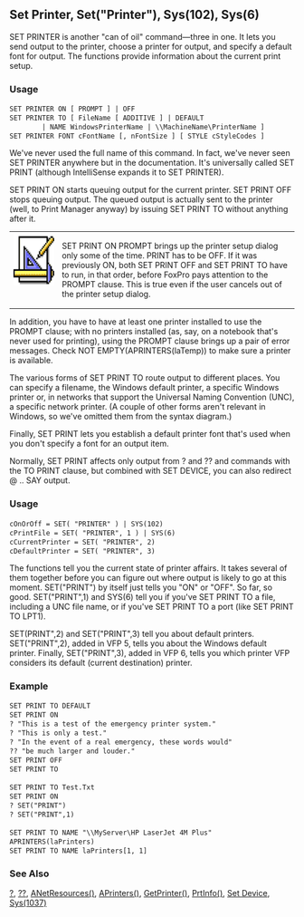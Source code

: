 ## Set Printer, Set("Printer"), Sys(102), Sys(6)

SET PRINTER is another "can of oil" command&mdash;three in one. It lets you send output to the printer, choose a printer for output, and specify a default font for output. The functions provide information about the current print setup.

### Usage

```foxpro
SET PRINTER ON [ PROMPT ] | OFF
SET PRINTER TO [ FileName [ ADDITIVE ] | DEFAULT
        | NAME WindowsPrinterName | \\MachineName\PrinterName ]
SET PRINTER FONT cFontName [, nFontSize ] [ STYLE cStyleCodes ]
```

We've never used the full name of this command. In fact, we've never seen SET PRINTER anywhere but in the documentation. It's universally called SET PRINT (although IntelliSense expands it to SET PRINTER).

SET PRINT ON starts queuing output for the current printer. SET PRINT OFF stops queuing output. The queued output is actually sent to the printer (well, to Print Manager anyway) by issuing SET PRINT TO without anything after it.

<table>
<tr>
  <td width="17%" valign="top">
<img width="94" height="93" src="Design.gif">
  </td>
  <td width=83%>
  <p>SET PRINT ON PROMPT brings up the printer setup dialog only some of the time. PRINT has to be OFF. If it was previously ON, both SET PRINT OFF and SET PRINT TO have to run, in that order, before FoxPro pays attention to the PROMPT clause. This is true even if the user cancels out of the printer setup dialog.</p>
  </td>
 </tr>
</table>

In addition, you have to have at least one printer installed to use the PROMPT clause; with no printers installed (as, say, on a notebook that's never used for printing), using the PROMPT clause brings up a pair of error messages. Check NOT EMPTY(APRINTERS(laTemp)) to make sure a printer is available.

The various forms of SET PRINT TO route output to different places. You can specify a filename, the Windows default printer, a specific Windows printer or, in networks that support the Universal Naming Convention (UNC), a specific network printer. (A couple of other forms aren't relevant in Windows, so we've omitted them from the syntax diagram.)

Finally, SET PRINT lets you establish a default printer font that's used when you don't specify a font for an output item.

Normally, SET PRINT affects only output from ? and ?? and commands with the TO PRINT clause, but combined with SET DEVICE, you can also redirect @ .. SAY output.

### Usage

```foxpro
cOnOrOff = SET( "PRINTER" ) | SYS(102)
cPrintFile = SET( "PRINTER", 1 ) | SYS(6)
cCurrentPrinter = SET( "PRINTER", 2)
cDefaultPrinter = SET( "PRINTER", 3)
```

The functions tell you the current state of printer affairs. It takes several of them together before you can figure out where output is likely to go at this moment. SET("PRINT") by itself just tells you "ON" or "OFF". So far, so good. SET("PRINT",1) and SYS(6) tell you if you've SET PRINT TO a file, including a UNC file name, or if you've SET PRINT TO a port (like SET PRINT TO LPT1). 

SET(PRINT",2) and SET("PRINT",3) tell you about default printers. SET("PRINT",2), added in VFP 5, tells you about the Windows default printer. Finally, SET("PRINT",3), added in VFP 6, tells you which printer VFP considers its default (current destination) printer.

### Example

```foxpro
SET PRINT TO DEFAULT
SET PRINT ON
? "This is a test of the emergency printer system."
? "This is only a test."
? "In the event of a real emergency, these words would"
?? "be much larger and louder."
SET PRINT OFF
SET PRINT TO

SET PRINT TO Test.Txt
SET PRINT ON
? SET("PRINT")
? SET("PRINT",1)

SET PRINT TO NAME "\\MyServer\HP LaserJet 4M Plus"
APRINTERS(laPrinters)
SET PRINT TO NAME laPrinters[1, 1]
```
### See Also

[?](s4g174.md), [??](s4g174.md), [ANetResources()](s4g811.md), [APrinters()](s4g287.md), [GetPrinter()](s4g404.md), [PrtInfo()](s4g404.md), [Set Device](s4g136.md), [Sys(1037)](s4g404.md)